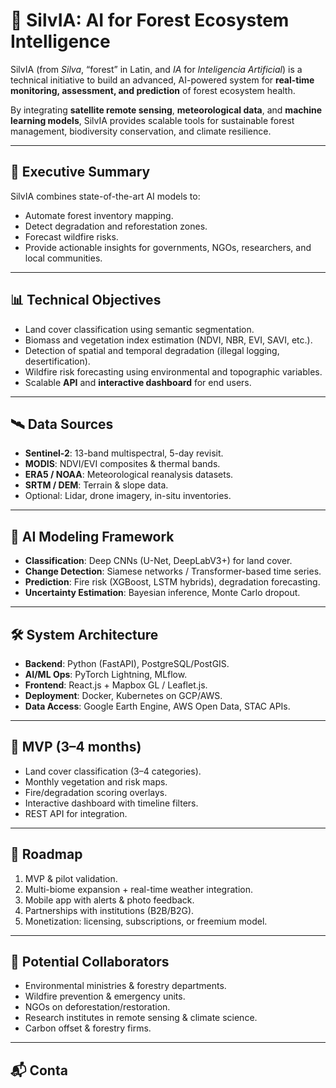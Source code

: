 # 🌲 SilvIA: AI for Forest Ecosystem Intelligence

SilvIA (from *Silva*, “forest” in Latin, and *IA* for *Inteligencia Artificial*) is a technical initiative to build an advanced, AI-powered system for **real-time monitoring, assessment, and prediction** of forest ecosystem health.  

By integrating **satellite remote sensing**, **meteorological data**, and **machine learning models**, SilvIA provides scalable tools for sustainable forest management, biodiversity conservation, and climate resilience.  

---

## 🚀 Executive Summary
SilvIA combines state-of-the-art AI models to:
- Automate forest inventory mapping.  
- Detect degradation and reforestation zones.  
- Forecast wildfire risks.  
- Provide actionable insights for governments, NGOs, researchers, and local communities.  

---

## 📊 Technical Objectives
- Land cover classification using semantic segmentation.  
- Biomass and vegetation index estimation (NDVI, NBR, EVI, SAVI, etc.).  
- Detection of spatial and temporal degradation (illegal logging, desertification).  
- Wildfire risk forecasting using environmental and topographic variables.  
- Scalable **API** and **interactive dashboard** for end users.  

---

## 🛰️ Data Sources
- **Sentinel-2**: 13-band multispectral, 5-day revisit.  
- **MODIS**: NDVI/EVI composites & thermal bands.  
- **ERA5 / NOAA**: Meteorological reanalysis datasets.  
- **SRTM / DEM**: Terrain & slope data.  
- Optional: Lidar, drone imagery, in-situ inventories.  

---

## 🧠 AI Modeling Framework
- **Classification**: Deep CNNs (U-Net, DeepLabV3+) for land cover.  
- **Change Detection**: Siamese networks / Transformer-based time series.  
- **Prediction**: Fire risk (XGBoost, LSTM hybrids), degradation forecasting.  
- **Uncertainty Estimation**: Bayesian inference, Monte Carlo dropout.  

---

## 🛠️ System Architecture
- **Backend**: Python (FastAPI), PostgreSQL/PostGIS.  
- **AI/ML Ops**: PyTorch Lightning, MLflow.  
- **Frontend**: React.js + Mapbox GL / Leaflet.js.  
- **Deployment**: Docker, Kubernetes on GCP/AWS.  
- **Data Access**: Google Earth Engine, AWS Open Data, STAC APIs.  

---

## 📍 MVP (3–4 months)
- Land cover classification (3–4 categories).  
- Monthly vegetation and risk maps.  
- Fire/degradation scoring overlays.  
- Interactive dashboard with timeline filters.  
- REST API for integration.  

---

## 🔮 Roadmap
1. MVP & pilot validation.  
2. Multi-biome expansion + real-time weather integration.  
3. Mobile app with alerts & photo feedback.  
4. Partnerships with institutions (B2B/B2G).  
5. Monetization: licensing, subscriptions, or freemium model.  

---

## 👥 Potential Collaborators
- Environmental ministries & forestry departments.  
- Wildfire prevention & emergency units.  
- NGOs on deforestation/restoration.  
- Research institutes in remote sensing & climate science.  
- Carbon offset & forestry firms.  

---

## 📬 Conta

